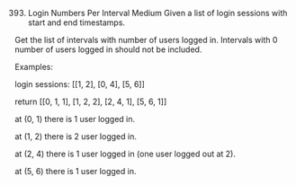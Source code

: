 393. Login Numbers Per Interval
Medium
Given a list of login sessions with start and end timestamps.

Get the list of intervals with number of users logged in. Intervals with 0 number of users logged in should not be included.

Examples:

login sessions: [[1, 2], [0, 4], [5, 6]]

return [[0, 1, 1], [1, 2, 2], [2, 4, 1], [5, 6, 1]]

at (0, 1) there is 1 user logged in.

at (1, 2) there is 2 user logged in.

at (2, 4) there is 1 user logged in (one user logged out at 2).

at (5, 6) there is 1 user logged in.
